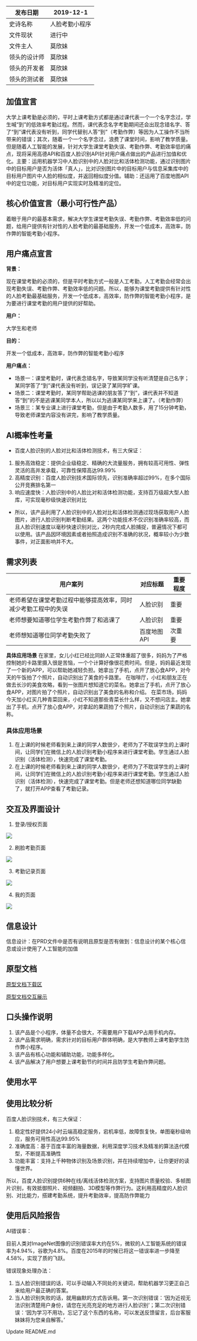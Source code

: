 发布日期    | 2019-12-1 
---------|------
史诗名称     | 人脸考勤小程序
文件现状     | 进行中 
文件主人     | 莫欣妹 
领头的设计师 | 莫欣妹 
领头的开发者 | 莫欣妹  
领头的测试者 | 莫欣妹  


## 加值宣言

大学上课考勤是必须的，平时上课考勤方式都是通过课代表一个一个名字念过，学生喊“到”的低效率考勤过程。然而，课代表念名字考勤期间还会出现念错名字、答了“到”课代表没有听到，同学代替别人答“到”（考勤作弊）等因为人工操作不当所带来的错误；其次，随着一个一个名字念过，浪费了课堂时间，影响了教学质量。但是随着人工智能的发展，针对大学生课堂考勤失误、考勤作弊、考勤效率低的痛点，现将采用高德API和百度人脸识别API针对用户痛点做出的产品进行加值和优化。主要：运用机器学习中人脸识别中的人脸对比和活体检测功能，通过识别图片中的目标用户是否为活体「真人」，比对识别图片中的目标用户与信息采集库中的目标用户图片中人脸的相似度，并返回相似度分值。辅助：还运用了百度地图API中的定位功能，对目标用户实现实时及精准的定位。


## 核心价值宣言（最小可行性产品）

着眼于用户的最基本需求，解决大学生课堂考勤失误、考勤作弊、考勤效率低的问题，给用户提供有针对性的人脸考勤的最基础服务，开发一个低成本，高效率，防作弊的智能考勤小程序。

## 用户痛点宣言

**背景：**

现在课堂考勤的必须的，但是平时考勤方式一般是人工考勤，人工考勤会经常会出现考勤失误、考勤作弊、考勤效率低的问题。所以，能够为课堂考勤提供有针对性的人脸考勤最基础服务，开发一个低成本，高效率，防作弊的智能考勤小程序，是为要进行课堂考勤的用户提供的好帮助。

**用户：**

大学生和老师

**目的：**

开发一个低成本，高效率，防作弊的智能考勤小程序

**用户痛点：**

- 场景一：课堂考勤时，课代表念错名字，导致某同学没有听清楚是自己名字；某同学答了“到”课代表没有听到，误记录了某同学旷课。
- 场景二：课堂考勤时，某同学帮助逃课的朋友答了“到”，课代表并不知道答“到”的不是逃课某同学本人，所以以为逃课某同学来上课了。（考勤作弊）
- 场景三：某专业课上进行课堂考勤，但是由于考勤人数多，用了15分钟考勤，导致老师课堂内容没有讲完，影响了教学质量。


## AI概率性考量

- 百度人脸识别的人脸对比和活体检测技术，有三大保证：

1. 服务高效稳定：提供企业级稳定、精确的大流量服务，拥有较高可用性、弹性灵活的高并发承载，可靠性保障高达99.99%
2. 高精度识别：百度人脸识别技术国际领先，识别准确率超过99%，在多个国际公开竞赛排名第一
3. 响应速度快：人脸识别中的人脸比对和活体检测功能，支持百万级超大型人脸库，可实现毫秒级快速识别对比

- 所以，该产品利用了人脸识别中的人脸对比和活体检测通过现场获取用户人脸图片，进行人脸识别判断考勤结果。这两个功能技术不仅识别准确率较高，而且人脸识别速度以毫秒快速识别对比，2秒内完成人脸捕捉，普遍情况下都可以使用。该产品因环境因素或者拍照造成识别不准确的状况，概率较小为少数事件，对正面影响并不大。


## 需求列表

用户案列 | 对应标题 | 重要程度
----|------|----
老师希望在课堂考勤过程中能够提高效率，同时减少考勤工程中的失误 | 人脸识别  | 重要
老师想要知道哪位学生考勤作弊了和逃课了 | 人脸识别  | 重要
老师想知道哪位同学考勤失败了 | 百度地图API  | 次重要 

**具体应用场景**
在家里，女儿小红已经比同龄人正常体重超了很多，妈妈为了严格控制她的卡路里摄入很是苦恼，一个个计算好像很花费时间。但是，妈妈最近发现了一个新的APP，可以帮助她减轻负担。她拿出了手机，点开了放心食APP，对今天的午饭拍了个照片，自动识别出了美食的卡路里。
在咖啡厅，小红和朋友正在做去长沙的美食攻略，看到一张图片想知道它的菜名。她拿出了手机，点开了放心食APP，对图片拍了个照片，自动识别出了美食的名称和介绍。
在菜市场，妈妈今天加小红买几种青菜回来，小红不知道那些青菜长什么样，又不想问店主。她拿出了手机，点开了放心食APP，对拿起的果蔬拍了个照片，自动识别出了果蔬的名称。


### 具体应用场景

1. 在上课的时候老师看到来上课的同学人数很少，老师为了不耽误学生的上课时间，让同学们在微信上的人脸识别考勤小程序来进行课堂考勤。学生通过人脸识别（活体检测），快速完成了课堂考勤。
2. 在上课的时候老师看到来上课的同学人数很少，老师为了不耽误学生的上课时间，让同学们在微信上的人脸识别考勤小程序来进行课堂考勤。学生通过人脸识别（活体检测），快速完成了课堂考勤。但是老师还想知道哪位同学缺勤了，就打开APP查看了考勤记录。

## 交互及界面设计

1. 登录/授权页面


![](https://github.com/NFUNM067/API_ML_AI/blob/master/login.png)

2. 刷脸考勤页面


![](https://github.com/NFUNM067/API_ML_AI/blob/master/face.png)

3. 考勤记录页面


![](https://github.com/NFUNM067/API_ML_AI/blob/master/records.png)

4. 我的页面


![](https://github.com/NFUNM067/API_ML_AI/blob/master/my.png)

## 信息设计 

信息设计：在PRD文件中是否有说明且原型是否有做到：信息设计的某个核心信息或设计使用了人工智能的加值

## 原型文档 

[原型文档下载区](https://github.com/NFUNM067/Product-document)

[原型文档交互展示](https://github.com/NFUNM067/Product-document)

## 口头操作说明

1. 该产品是个小程序，体量不会很大，不需要用户下载APP占用手机内存。
2. 该产品需求明确，需求针对的目标用户群体明确，是大学教师上课考勤学生防作弊小程序。
3. 该产品有核心功能和辅助功能，功能多样化。
4. 该产品解决了用户想要上课考勤节约时间并且防学生考勤作弊问题。

## 使用水平

## 使用比较分析

百度人脸识别技术，有三大保证：

1. 稳定性好提供24小时云端高稳定服务，宕机率低，故障恢复快，单图毫秒级响应，服务可用性高达99.95%
2. 准确度高：基于百度丰富的海量数据，利用深度学习技术及精准的算法迭代模型，不断提高准确性
3. 功能丰富：支持上千种物体识别及场景识别，并在持续增加中，让你更好的读懂世界。

所以，百度人脸识别提供6种在线/离线活体检测方案，支持图片质量校验、多帧图片识别，有效抵御照片、视频翻拍、3D模型等作弊行为。这利用高精度的人脸识别、对比能力，搭建考勤系统，提升考勤效率，提高防作弊能力

## 使用后风险报告

AI错误率：

目前人类对ImageNet图像的识别错误率大约在5%，微软的人工智能系统的错误率为4.94%，谷歌为4.8%。百度在2015年的时候已将这一错误率进一步降至4.58%，实现了质的飞跃。

错误现象处理办法：

1. 当人脸识别错误的话，可以手动输入不同处的关键词，帮助机器学习更正自己来给用户最正确的答案。
2. 当人脸识别失败的话，就用幽默的方式告诉用。第一次识别错误：‘因为近视无法识别清楚用户身份，请您在光亮充足的地方进行人脸识别’；第二次识别错误：‘因为学习不用功，忘记了这个东西的名称，可以发送反馈留言，后台客服妹妹将为您亲自解答。’

Update README.md

